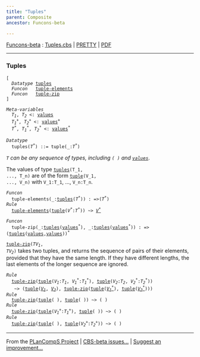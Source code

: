 ```yaml
---
title: "Tuples"
parent: Composite
ancestor: Funcons-beta

---
```


[Funcons-beta] : [Tuples.cbs] \| [PRETTY] \| [PDF]


----
### Tuples

<div class="highlighter-rouge"><pre class="highlight"><code>[
  <i class="keyword">Datatype</i> <span class="name"><a href="#Name_tuples">tuples</a></span>
  <i class="keyword">Funcon</i>   <span class="name"><a href="#Name_tuple-elements">tuple-elements</a></span>
  <i class="keyword">Funcon</i>   <span class="name"><a href="#Name_tuple-zip">tuple-zip</a></span>
]</code></pre></div>



<div class="highlighter-rouge"><pre class="highlight"><code><i class="keyword">Meta-variables</i>
  <span id="PartVariable_T1"><i class="var">T<sub class="sub">1</sub></i></span>, <span id="PartVariable_T2"><i class="var">T<sub class="sub">2</sub></i></span> <: <span class="name"><a href="../../Value-Types/index.html#Name_values">values</a></span>
  <span id="PartVariable_T1+"><i class="var">T<sub class="sub">1</sub><sup class="sup">+</sup></i></span>, <span id="PartVariable_T2+"><i class="var">T<sub class="sub">2</sub><sup class="sup">+</sup></i></span> <: <span class="name"><a href="../../Value-Types/index.html#Name_values">values</a></span><sup class="sup">+</sup>
  <span id="PartVariable_T*"><i class="var">T<sup class="sup">*</sup></i></span>, <span id="PartVariable_T1*"><i class="var">T<sub class="sub">1</sub><sup class="sup">*</sup></i></span>, <span id="PartVariable_T2*"><i class="var">T<sub class="sub">2</sub><sup class="sup">*</sup></i></span> <: <span class="name"><a href="../../Value-Types/index.html#Name_values">values</a></span><sup class="sup">*</sup></code></pre></div>



<div class="highlighter-rouge"><pre class="highlight"><code><i class="keyword">Datatype</i> 
  <span class="name"><span id="Name_tuples">tuples</span></span>(<span id="Variable99_T*"><i class="var">T<sup class="sup">*</sup></i></span>) ::= <span id="Name_tuple">tuple</span>(_:<span id="Variable116_T*"><i class="var">T<sup class="sup">*</sup></i></span>)</code></pre></div>
 

  <code><i class="var">T<sup class="sup">*</sup></i></code> can be any sequence of types, including <code>( )</code> and <code><span class="name"><a href="../../Value-Types/index.html#Name_values">values</a></span><sup class="sup">*</sup></code>.
  
  The values of type <code><span class="name"><a href="#Name_tuples">tuples</a></span>(T_1, ..., T_n)</code> are of the form <code><span class="name"><a href="#Name_tuple">tuple</a></span>(V_1, ..., V_n)</code>
  with <code>V_1:T_1</code>, ..., <code>V_n:T_n</code>.

<div class="highlighter-rouge"><pre class="highlight"><code><i class="keyword">Funcon</i>
  <span class="name"><span id="Name_tuple-elements">tuple-elements</span></span>(_:<span class="name"><a href="#Name_tuples">tuples</a></span>(<span id="Variable292_T*"><i class="var">T<sup class="sup">*</sup></i></span>)) : =>(<span id="Variable313_T*"><i class="var">T<sup class="sup">*</sup></i></span>)
<i class="keyword">Rule</i>
  <span class="name"><a href="#Name_tuple-elements">tuple-elements</a></span>(<span class="name"><a href="#Name_tuple">tuple</a></span>(<span id="Variable329_V*"><i class="var">V<sup class="sup">*</sup></i></span>:<i class="var">T<sup class="sup">*</sup></i>)) ~> <a href="#Variable329_V*"><i class="var">V<sup class="sup">*</sup></i></a></code></pre></div>



<div class="highlighter-rouge"><pre class="highlight"><code><i class="keyword">Funcon</i>
  <span class="name"><span id="Name_tuple-zip">tuple-zip</span></span>(_:<span class="name"><a href="#Name_tuples">tuples</a></span>(<span class="name"><a href="../../Value-Types/index.html#Name_values">values</a></span><sup class="sup">*</sup>), _:<span class="name"><a href="#Name_tuples">tuples</a></span>(<span class="name"><a href="../../Value-Types/index.html#Name_values">values</a></span><sup class="sup">*</sup>)) : =>(<span class="name"><a href="#Name_tuples">tuples</a></span>(<span class="name"><a href="../../Value-Types/index.html#Name_values">values</a></span>,<span class="name"><a href="../../Value-Types/index.html#Name_values">values</a></span>))<sup class="sup">*</sup></code></pre></div>

  <code><span class="name"><a href="#Name_tuple-zip">tuple-zip</a></span>(<i class="var">TV<sub class="sub">1</sub></i>, <i class="var">TV<sub class="sub">2</sub></i>)</code> takes two tuples, and returns the sequence of pairs of
  their elements, provided that they have the same length. If they have
  different lengths, the last elements of the longer sequence are ignored.

<div class="highlighter-rouge"><pre class="highlight"><code><i class="keyword">Rule</i>
  <span class="name"><a href="#Name_tuple-zip">tuple-zip</a></span>(<span class="name"><a href="#Name_tuple">tuple</a></span>(<span id="Variable463_V1"><i class="var">V<sub class="sub">1</sub></i></span>:<i class="var">T<sub class="sub">1</sub></i>, <span id="Variable477_V1*"><i class="var">V<sub class="sub">1</sub><sup class="sup">*</sup></i></span>:<i class="var">T<sub class="sub">1</sub><sup class="sup">*</sup></i>), <span class="name"><a href="#Name_tuple">tuple</a></span>(<span id="Variable499_V2"><i class="var">V<sub class="sub">2</sub></i></span>:<i class="var">T<sub class="sub">2</sub></i>, <span id="Variable513_V2*"><i class="var">V<sub class="sub">2</sub><sup class="sup">*</sup></i></span>:<i class="var">T<sub class="sub">2</sub><sup class="sup">*</sup></i>))
   ~> (<span class="name"><a href="#Name_tuple">tuple</a></span>(<a href="#Variable463_V1"><i class="var">V<sub class="sub">1</sub></i></a>, <a href="#Variable499_V2"><i class="var">V<sub class="sub">2</sub></i></a>), <span class="name"><a href="#Name_tuple-zip">tuple-zip</a></span>(<span class="name"><a href="#Name_tuple">tuple</a></span>(<a href="#Variable477_V1*"><i class="var">V<sub class="sub">1</sub><sup class="sup">*</sup></i></a>), <span class="name"><a href="#Name_tuple">tuple</a></span>(<a href="#Variable513_V2*"><i class="var">V<sub class="sub">2</sub><sup class="sup">*</sup></i></a>)))
<i class="keyword">Rule</i>
  <span class="name"><a href="#Name_tuple-zip">tuple-zip</a></span>(<span class="name"><a href="#Name_tuple">tuple</a></span>( ), <span class="name"><a href="#Name_tuple">tuple</a></span>( )) ~> ( )
<i class="keyword">Rule</i>
  <span class="name"><a href="#Name_tuple-zip">tuple-zip</a></span>(<span class="name"><a href="#Name_tuple">tuple</a></span>(<span id="Variable636_V1+"><i class="var">V<sub class="sub">1</sub><sup class="sup">+</sup></i></span>:<i class="var">T<sub class="sub">1</sub><sup class="sup">+</sup></i>), <span class="name"><a href="#Name_tuple">tuple</a></span>( )) ~> ( )
<i class="keyword">Rule</i>
  <span class="name"><a href="#Name_tuple-zip">tuple-zip</a></span>(<span class="name"><a href="#Name_tuple">tuple</a></span>( ), <span class="name"><a href="#Name_tuple">tuple</a></span>(<span id="Variable685_V2+"><i class="var">V<sub class="sub">2</sub><sup class="sup">+</sup></i></span>:<i class="var">T<sub class="sub">2</sub><sup class="sup">+</sup></i>)) ~> ( )</code></pre></div>



[Funcons-beta]: /CBS-beta/docs/Funcons-beta
  "FUNCONS-BETA"
[Unstable-Funcons-beta]: /CBS-beta/docs/Unstable-Funcons-beta
  "UNSTABLE-FUNCONS-BETA"
[Languages-beta]: /CBS-beta/docs/Languages-beta
  "LANGUAGES-BETA"
[Unstable-Languages-beta]: /CBS-beta/docs/Unstable-Languages-beta
  "UNSTABLE-LANGUAGES-BETA"
[CBS-beta]: /CBS-beta
  "CBS-BETA"
[Tuples.cbs]: https://github.com/plancomps/CBS-beta/blob/master/Funcons-beta/Values/Composite/Tuples/Tuples.cbs
  "CBS SOURCE FILE ON GITHUB"
[PLAIN]: /CBS-beta/docs/Funcons-beta/Values/Composite/Tuples
  "CBS SOURCE WEB PAGE"
[PRETTY]: /CBS-beta/math/Funcons-beta/Values/Composite/Tuples
  "CBS-KATEX WEB PAGE"
[PDF]: /CBS-beta/math/Funcons-beta/Values/Composite/Tuples/Tuples.pdf
  "CBS-LATEX PDF FILE"
[PLanCompS Project]: https://plancomps.github.io
  "PROGRAMMING LANGUAGE COMPONENTS AND SPECIFICATIONS PROJECT HOME PAGE"

____

From the [PLanCompS Project] | [CBS-beta issues...] | [Suggest an improvement...]

[CBS-beta issues...]: https://github.com/plancomps/CBS-beta/issues
   "CBS-BETA ISSUE REPORTS ON GITHUB"
 [Suggest an improvement...]: mailto:plancomps@gmail.com?Subject=CBS-beta%20-%20comment&Body=Re%3A%20CBS-beta%20specification%20at%20Values/Composite/Tuples/Tuples.cbs%0A%0AComment/Query/Issue/Suggestion%3A%0A%0A%0ASignature%3A%0A
   "GENERATE AN EMAIL TEMPLATE"

